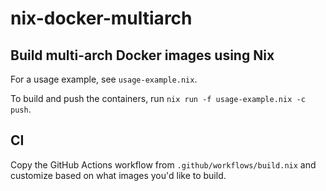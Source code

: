 # nix-docker-multiarch
## Build multi-arch Docker images using Nix

For a usage example, see `usage-example.nix`.

To build and push the containers, run `nix run -f usage-example.nix -c push`.

## CI

Copy the GitHub Actions workflow from `.github/workflows/build.nix` and customize based on what images you'd like to build.
